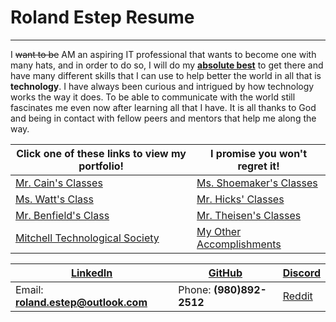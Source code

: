 # Roland Estep Resume
-------------------------
I ~~want to be~~ AM an aspiring IT professional that wants to become one with many hats, and in order to do so, I will do my <strong><ins>absolute best</ins></strong> to get there and have many different skills that I can use to help better the world in all that is **technology**.  I have always been curious and intrigued by how technology works the way it does.  To be able to communicate with the world still fascinates me even now after learning all that I have.  It is all thanks to God and being in contact with fellow peers and mentors that help me along the way.

Click one of these links to view my portfolio! | I promise you won't regret it!
--------------------------------------------- | ---------------------------------------------------------------
[Mr. Cain's Classes](mrcainclass/mrcainclass.md) | [Ms. Shoemaker's Classes](msshoemakerclass/msshoemakerclass.md)
[Ms. Watt's Class](mswattclass/mswattclass.md) | [Mr. Hicks' Classes](mrhicksclass/mrhicksclass.md)
[Mr. Benfield's Class](mrbenfieldclass/mrbenfieldclass.md) | [Mr. Theisen's Classes](mrtheisenclass/mrtheisenclass.md)
[Mitchell Technological Society](mts/mts.md) | [My Other Accomplishments](other/other.md)


[LinkedIn](https://linkedin.com/in/roland-c-estep) | [GitHub](https://github.com/rcestep) | [Discord](https://discordhub.com/profile/532348150019522580)
-------------------------------------------------- | ------------------------------------ | ------------------------------------------------------------
Email: **roland.estep@outlook.com**                | Phone: **(980)892-2512**             | [Reddit](https://reddit.com/user/rcmoonpie1)  
